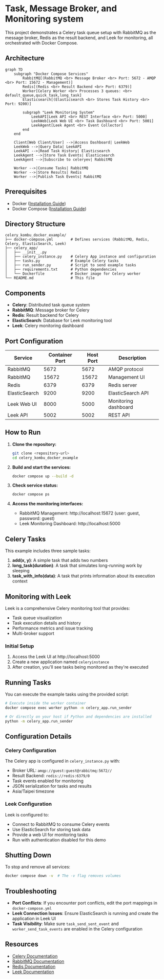 # Task, Message Broker, and Monitoring system

This project demonstrates a Celery task queue setup with RabbitMQ as the message broker, Redis as the result backend, and Leek for monitoring, all orchestrated with Docker Compose.

## Architecture
```mermaid
graph TD
    subgraph "Docker Compose Services"
        RabbitMQ[(RabbitMQ <br> Message Broker <br> Port: 5672 - AMQP <br> Port: 15672 - Management)]
        Redis[(Redis <br> Result Backend <br> Port: 6379)]
        Worker[Celery Worker <br> Processes 3 queues: <br> default_queue,quick_task,long_task]
        Elasticsearch[(Elasticsearch <br> Stores Task History <br> Port: 9200)]
        
        subgraph "Leek Monitoring System"
            LeekAPI[Leek API <br> REST Interface <br> Port: 5000]
            LeekWeb[Leek Web UI <br> Task Dashboard <br> Port: 5001]
            LeekAgent[Leek Agent <br> Event Collector]
        end
    end
    
    Client[Web Client/User] -->|Access Dashboard| LeekWeb
    LeekWeb -->|Query Data| LeekAPI
    LeekAPI -->|Read Task History| Elasticsearch
    LeekAgent -->|Store Task Events| Elasticsearch
    LeekAgent -->|Subscribe to celeryev| RabbitMQ
    
    Worker -->|Consume Tasks| RabbitMQ
    Worker -->|Store Results| Redis
    Worker -->|Publish Task Events| RabbitMQ
```

## Prerequisites

* Docker ([Installation Guide](https://docs.docker.com/get-docker/))
* Docker Compose ([Installation Guide](https://docs.docker.com/compose/install/))

## Directory Structure

```
celery_kombu_docker_example/
├── docker-compose.yml        # Defines services (RabbitMQ, Redis, Celery, ElasticSearch, Leek)
├── celery_app/
│   ├── __init__.py
│   ├── celery_instance.py    # Celery App instance and configuration
│   ├── tasks.py              # Example Celery tasks
│   ├── run_sender.py         # Script to send example tasks
│   ├── requirements.txt      # Python dependencies
│   └── Dockerfile            # Docker image for Celery worker
└── README.md                 # This file
```

## Components

* **Celery**: Distributed task queue system
* **RabbitMQ**: Message broker for Celery
* **Redis**: Result backend for Celery
* **ElasticSearch**: Database for Leek monitoring tool
* **Leek**: Celery monitoring dashboard

## Port Configuration

| Service | Container Port | Host Port | Description |
|---------|---------------|-----------|-------------|
| RabbitMQ | 5672 | 5672 | AMQP protocol |
| RabbitMQ | 15672 | 15672 | Management UI |
| Redis | 6379 | 6379 | Redis server |
| ElasticSearch | 9200 | 9200 | ElasticSearch API |
| Leek Web UI | 8000 | 5000 | Monitoring dashboard |
| Leek API | 5002 | 5002 | REST API |

## How to Run

1. **Clone the repository:**
    ```bash
    git clone <repository-url>
    cd celery_kombu_docker_example
    ```

2. **Build and start the services:**
    ```bash
    docker compose up --build -d
    ```

3. **Check service status:**
    ```bash
    docker compose ps
    ```

4. **Access the monitoring interfaces:**
   * RabbitMQ Management: http://localhost:15672 (user: guest, password: guest)
   * Leek Monitoring Dashboard: http://localhost:5000

## Celery Tasks

This example includes three sample tasks:

1. **add(x, y)**: A simple task that adds two numbers
2. **long_task(duration)**: A task that simulates long-running work by sleeping
3. **task_with_info(data)**: A task that prints information about its execution context

## Monitoring with Leek

Leek is a comprehensive Celery monitoring tool that provides:
* Task queue visualization
* Task execution details and history
* Performance metrics and issue tracking
* Multi-broker support

### Initial Setup

1. Access the Leek UI at http://localhost:5000
2. Create a new application named `celeryinstance`
3. After creation, you'll see tasks being monitored as they're executed

## Running Tasks

You can execute the example tasks using the provided script:

```bash
# Execute inside the worker container
docker compose exec worker python -m celery_app.run_sender

# Or directly on your host if Python and dependencies are installed
python -m celery_app.run_sender
```

## Configuration Details

### Celery Configuration

The Celery app is configured in `celery_instance.py` with:
* Broker URL: `amqp://guest:guest@rabbitmq:5672//`
* Result Backend: `redis://redis:6379/0`
* Task events enabled for monitoring
* JSON serialization for tasks and results
* Asia/Taipei timezone

### Leek Configuration

Leek is configured to:
* Connect to RabbitMQ to consume Celery events
* Use ElasticSearch for storing task data
* Provide a web UI for monitoring tasks
* Run with authentication disabled for this demo

## Shutting Down

To stop and remove all services:

```bash
docker compose down -v  # The -v flag removes volumes
```

## Troubleshooting

* **Port Conflicts**: If you encounter port conflicts, edit the port mappings in `docker-compose.yml`
* **Leek Connection Issues**: Ensure ElasticSearch is running and create the application in Leek UI
* **Task Visibility**: Make sure `task_send_sent_event` and `worker_send_task_events` are enabled in the Celery configuration

## Resources

* [Celery Documentation](https://docs.celeryq.dev/)
* [RabbitMQ Documentation](https://www.rabbitmq.com/documentation.html)
* [Redis Documentation](https://redis.io/documentation)
* [Leek Documentation](https://tryleek.com/docs/introduction/leek/)
